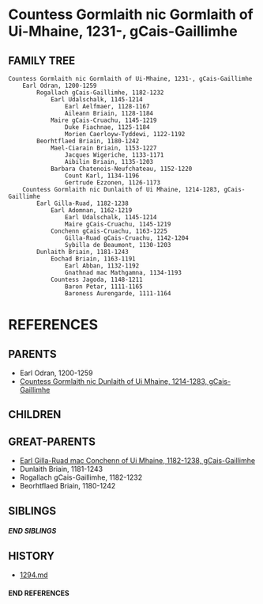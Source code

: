# Countess Gormlaith nic Gormlaith of Ui-Mhaine, 1231-, gCais-Gaillimhe

## FAMILY TREE
```
Countess Gormlaith nic Gormlaith of Ui-Mhaine, 1231-, gCais-Gaillimhe
    Earl Odran, 1200-1259
        Rogallach gCais-Gaillimhe, 1182-1232
            Earl Udalschalk, 1145-1214
                Earl Aelfmaer, 1128-1167
                Aileann Briain, 1128-1184
            Maire gCais-Cruachu, 1145-1219
                Duke Fiachnae, 1125-1184
                Morien Caerloyw-Tyddewi, 1122-1192
        Beorhtflaed Briain, 1180-1242
            Mael-Ciarain Briain, 1153-1227
                Jacques Wigeriche, 1133-1171
                Aibilin Briain, 1135-1203
            Barbara Chatenois-Neufchateau, 1152-1220
                Count Karl, 1134-1196
                Gertrude Ezzonen, 1126-1173
    Countess Gormlaith nic Dunlaith of Ui Mhaine, 1214-1283, gCais-Gaillimhe
        Earl Gilla-Ruad, 1182-1238
            Earl Adomnan, 1162-1219
                Earl Udalschalk, 1145-1214 
                Maire gCais-Cruachu, 1145-1219
            Conchenn gCais-Cruachu, 1163-1225
                Gilla-Ruad gCais-Cruachu, 1142-1204
                Sybilla de Beaumont, 1130-1203
        Dunlaith Briain, 1181-1243
            Eochad Briain, 1163-1191
                Earl Abban, 1132-1192
                Gnathnad mac Mathgamna, 1134-1193
            Countess Jagoda, 1148-1211
                Baron Petar, 1111-1165
                Baroness Aurengarde, 1111-1164
```


# REFERENCES

## PARENTS 
* Earl Odran, 1200-1259
* [Countess Gormlaith nic Dunlaith of Ui Mhaine, 1214-1283, gCais-Gaillimhe](p/gormlaith_nic_dunlaith_1214.md)

## CHILDREN 


## GREAT-PARENTS 
* [Earl Gilla-Ruad mac Conchenn of Ui Mhaine, 1182-1238, gCais-Gaillimhe](p/gilla-ruad_mac_conchenn_1182.md)
* Dunlaith Briain, 1181-1243
* Rogallach gCais-Gaillimhe, 1182-1232
* Beorhtflaed Briain, 1180-1242

## SIBLINGS

##### END SIBLINGS  
## HISTORY
* [1294.md](../h/1294.md)

#### END REFERENCES
